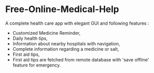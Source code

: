 # Free-Online-Medical-Help
A complete health care app with elegant GUI and following features : <br>
<ul>
  <li>Customized Medicine Reminder,</li> 
  <li>Daily health tips,</li> 
  <li>Information about nearby hospitals with navigation,</li> 
  <li>Complete information regarding a medicine or salt,</li>
  <li>First aid tips,</li> 
  <li>First aid tips are fetched from remote database with 'save offline' feature for emergency.</li>
</ul>
